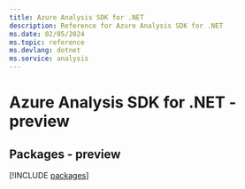 ```yaml
---
title: Azure Analysis SDK for .NET
description: Reference for Azure Analysis SDK for .NET
ms.date: 02/05/2024
ms.topic: reference
ms.devlang: dotnet
ms.service: analysis
---
```

# Azure Analysis SDK for .NET - preview
## Packages - preview
[!INCLUDE [packages](analysis-index.md)]